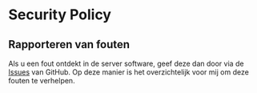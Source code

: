 # Security Policy

## Rapporteren van fouten

Als u een fout ontdekt in de server software, geef deze dan door via de [Issues](https://github.com/Underlyingglitch/piscreen-server/issues) van GitHub. Op deze manier is het overzichtelijk voor mij om deze fouten te verhelpen.
